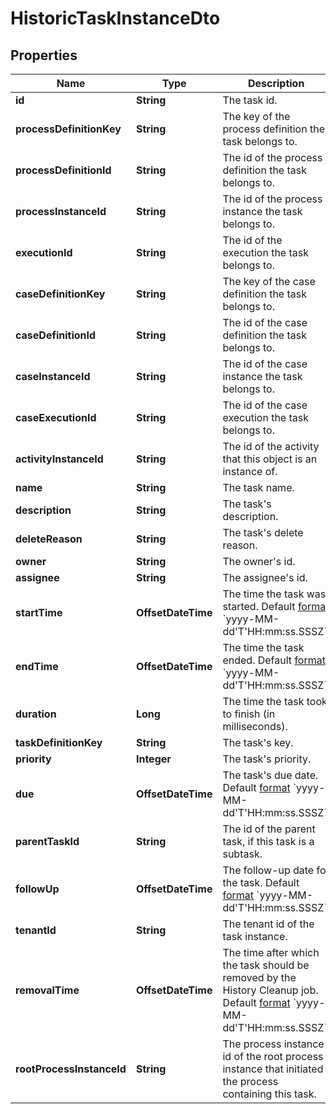 

# HistoricTaskInstanceDto

## Properties

Name | Type | Description | Notes
------------ | ------------- | ------------- | -------------
**id** | **String** | The task id. |  [optional]
**processDefinitionKey** | **String** | The key of the process definition the task belongs to. |  [optional]
**processDefinitionId** | **String** | The id of the process definition the task belongs to. |  [optional]
**processInstanceId** | **String** | The id of the process instance the task belongs to. |  [optional]
**executionId** | **String** | The id of the execution the task belongs to. |  [optional]
**caseDefinitionKey** | **String** | The key of the case definition the task belongs to. |  [optional]
**caseDefinitionId** | **String** | The id of the case definition the task belongs to. |  [optional]
**caseInstanceId** | **String** | The id of the case instance the task belongs to. |  [optional]
**caseExecutionId** | **String** | The id of the case execution the task belongs to. |  [optional]
**activityInstanceId** | **String** | The id of the activity that this object is an instance of. |  [optional]
**name** | **String** | The task name. |  [optional]
**description** | **String** | The task&#39;s description. |  [optional]
**deleteReason** | **String** | The task&#39;s delete reason. |  [optional]
**owner** | **String** | The owner&#39;s id. |  [optional]
**assignee** | **String** | The assignee&#39;s id. |  [optional]
**startTime** | **OffsetDateTime** | The time the task was started. Default [format](https://docs.camunda.org/manual/7.18/reference/rest/overview/date-format/) &#x60;yyyy-MM-dd&#39;T&#39;HH:mm:ss.SSSZ&#x60;. |  [optional]
**endTime** | **OffsetDateTime** | The time the task ended. Default [format](https://docs.camunda.org/manual/7.18/reference/rest/overview/date-format/) &#x60;yyyy-MM-dd&#39;T&#39;HH:mm:ss.SSSZ&#x60;. |  [optional]
**duration** | **Long** | The time the task took to finish (in milliseconds). |  [optional]
**taskDefinitionKey** | **String** | The task&#39;s key. |  [optional]
**priority** | **Integer** | The task&#39;s priority. |  [optional]
**due** | **OffsetDateTime** | The task&#39;s due date. Default [format](https://docs.camunda.org/manual/7.18/reference/rest/overview/date-format/) &#x60;yyyy-MM-dd&#39;T&#39;HH:mm:ss.SSSZ&#x60;. |  [optional]
**parentTaskId** | **String** | The id of the parent task, if this task is a subtask. |  [optional]
**followUp** | **OffsetDateTime** | The follow-up date for the task. Default [format](https://docs.camunda.org/manual/7.18/reference/rest/overview/date-format/) &#x60;yyyy-MM-dd&#39;T&#39;HH:mm:ss.SSSZ&#x60;. |  [optional]
**tenantId** | **String** | The tenant id of the task instance. |  [optional]
**removalTime** | **OffsetDateTime** | The time after which the task should be removed by the History Cleanup job. Default [format](https://docs.camunda.org/manual/7.18/reference/rest/overview/date-format/) &#x60;yyyy-MM-dd&#39;T&#39;HH:mm:ss.SSSZ&#x60;. |  [optional]
**rootProcessInstanceId** | **String** | The process instance id of the root process instance that initiated the process containing this task. |  [optional]



